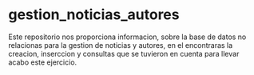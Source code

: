 # gestion_noticias_autores


Este repositorio nos proporciona informacion, sobre la base de datos no relacionas para la gestion de noticias y autores, en el encontraras la creacion, inserccion y consultas que se tuvieron en cuenta para llevar acabo este ejercicio. 
